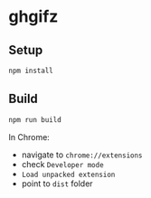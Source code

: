 # ghgifz

## Setup

```bash
npm install
```

## Build

```bash
npm run build
```

In Chrome:

- navigate to `chrome://extensions`
- check `Developer mode`
- `Load unpacked extension`
- point to `dist` folder

